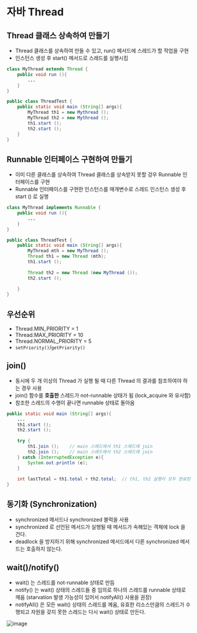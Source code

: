 # 자바 Thread

## Thread 클래스 상속하여 만들기 

- Thread 클래스를 상속하여 만들 수 있고, run() 메서드에 스레드가 할 작업을 구현
- 인스턴스 생성 후 start() 메서드로 스레드를 실행시킴

```java
class MyThread extends Thread {
    public void run (){
        ...
    }
}

public class ThreadTest {
    public static void main (String[] args){
        MyThread th1 = new Mythread ();
        MyThread th2 = new Mythread ();
        th1.start ();
        th2.start ();
    }
}
```

## Runnable 인터페이스 구현하여 만들기 

- 이미 다른 클래스를 상속하여 Thread 클래스를 상속받지 못할 겅우 Runnable 인터페이스를 구현
- Runnable 인터페이스를 구현한 인스턴스를 매개변수로 스레드 인스턴스 생성 후 start () 로 실행

```java
class MyThread implements Runnable {
    public void run (){
        ...
    }
}

public class ThreadTest {
    public static void main (String[] args){
        MyThread mth = new MyThread ();
        Thread th1 = new Thread (mth);
        th1.start ();
        
        Thread th2 = new Thread (new MyThread ());
        th2.start ();
        
    }
}
```

## 우선순위 

- Thread.MIN_PRIORITY = 1
- Thread.MAX_PRIORITY = 10
- Thread.NORMAL_PRIORITY = 5
- `setPriority()`/`getPriority()`


## join()

- 동시에 두 개 이상의 Thread 가 실행 될 때 다른 Thread 의 결과를 참조하여야 하는 경우 사용
- join() 함수를 **호출한** 스레드가 not-runnable 상태가 됨 (lock_acquire 와 유사함)
- 참조한 스레드의 수행이 끝나면 runnable 상태로 돌아옴

```java
public static void main (String[] args){
    ...
    th1.start ();
    th2.start ();
    
    try {
        th1.join ();    // main 스레드에서 th1 스레드에 join
        th2.join ();    // main 스레드에서 th2 스레드에 join
    } catch (InterruptedException e){
        System.out.println (e);
    }
    
    int lastTotal = th1.total + th2.total;  // th1, th2 실행이 모두 완료된 후에 실행
}
```

## 동기화 (Synchronization) 

- synchronized 메서드나 synchronized 블럭을 사용
- synchronized 로 선언된 메서드가 실행될 때 메서드가 속해있는 객체에 lock 을 건다.
- deadlock 을 방지하기 위해 synchronized 메서드에서 다른 synchronized 메서드는 호출하지 않는다.


## wait()/notify()

- wait() 는 스레드를 not-runnable 상태로 만듬
- notify() 는 wait() 상태의 스레드들 중 임의로 하나의 스레드를 runnable 상태로 깨움 (starvation 발생 가능성이 있어서 notifyAll() 사용을 권장)
- notifyAll() 은 모든 wait() 상태의 스레드를 께움, 유효한 리소스만큼의 스레드가 수행되고 자원을 갖지 못한 스레드는 다시 wait() 상태로 만든다.


![image](https://user-images.githubusercontent.com/43959582/126277092-38dfd3b2-631f-4447-abfc-8ed5e57b7b92.png) 

